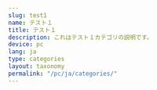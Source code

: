 ```yaml
---
slug: test1
name: テスト１
title: テスト１
description: これはテスト１カテゴリの説明です。
device: pc
lang: ja
type: categories
layout: taxonomy
permalink: "/pc/ja/categories/"
---
```

